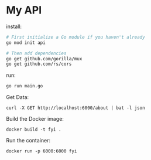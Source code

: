 # My API

install:
```sh
# First initialize a Go module if you haven't already
go mod init api

# Then add dependencies
go get github.com/gorilla/mux
go get github.com/rs/cors
```

run:
```sh
go run main.go
```

Get Data:
```
curl -X GET http://localhost:6000/about | bat -l json
```

Build the Docker image:
```
docker build -t fyi .
```

Run the container:
```
docker run -p 6000:6000 fyi
```
